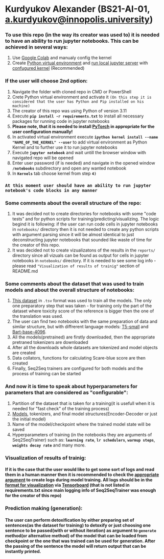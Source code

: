 # Kurdyukov Alexander (BS21-AI-01, a.kurdyukov@innopolis.university)
### To use this repo (in the way its creator was used to) it is needed to have an ability to run jupyter notebooks. This can be achieved in several ways:
1) Use [Google Colab](https://colab.research.google.com) and manualy config the kernel 
2) Create [Python virtual environment](https://docs.python.org/3/tutorial/venv.html) and [run local jupyter server](https://www.codecademy.com/article/how-to-use-jupyter-notebooks) with [confugured kernel](https://ipython.readthedocs.io/en/stable/install/kernel_install.html) (Recommended)

### If the user will choose 2nd option:
1) Navigate the folder with cloned repo in CMD or PowerShell 
2) Crete Python virtual environment and activate it `(On this step it is considered that the user has Python and Pip installed on his machine)`
3) The creator of this repo was using Python of version 3.11
4) Execute **```pip install -r requirements.txt```** to install all necessary packages for running code in jupyter notebooks
5) **Please note, that it is needed to install [PyTorch](https://pytorch.org/get-started/locally/) in appropriate for the user configuration manually!**
6) In activated virtual environment execute **```ipython kernel install --name "NAME_OF_THE_KERNEL" --user```** to add virtual environment as Python Kernel and to further use it to run jupyter notebooks
7) Execute **```jupyter notebook```** and wait untill the browser window with navigated repo will be opened
8) Enter user password (if is needed) and navigate in the opened window **`/notebooks`** subdirectory and open any wanted notebook
9) In **`Kernels`** tab choose kernel from step **`4)`** 

### **`At this moment user should have an ability to run jupyter notebook's code blocks in any manner`**

### Some comments about the overall structure of the repo:
1) It was decided not to create directories for notebooks with some "code tests" and for python scripts for training/predicting/visualizing. The logic begind it is following: if the user can run code cells in jupyter notebooks in `notebooks/` directory then it is not needed to create any python scripts with argument parsing since it will be almost identical to just deconstructing jupyter notebooks that sounded like waste of time for the creator of this repo.
2) It was decided not to create vizualizatons of the results in the `reports/` directory since all vizuals can be found as output for cells in jupyter notebooks in `notebooks/` directory. If it is needed to see some log info - please read `"Visualization of results of trainig"` section of README.md

### Some comments about the dataset that was used to train models and about the overall structure of notebooks:
1) [This dataset](https://github.com/skoltech-nlp/detox/releases/) in `.tsv` format was used to train all the models. The only one preparatory step that was taken - for training only the part of the dataset where toxicity score of the reference is bigger then the one of the translation was used.
2) The user can find two notebooks with the same preparation of data and similar structure, but with diffrerent language models: [T5-small](https://huggingface.co/t5-small) and [Bart-base-4096](https://huggingface.co/ccdv/lsg-bart-base-4096). 
3) All the models(pretrained) are firstly downloaded, then the appropriate pretraned tokenizers are downloaded
4) After all the downloads whole datasets are tokenized and model objects are created
5) Data collators, functions for calculating Scare-blue score are then created
6) Finally, Seq2Seq trainers are configured for both models and the process of training can be started

### And now it is time to speak about hyperparameters for parameters that are considered as "configurable":
1) Partition of the dataset that is taken for a training(it is usefull when it is needed for  "fast check" of the training process)
2) [Models](https://huggingface.co/models), tokenizers, and final model structures(Encoder-Decoder or just the initial model)
3) Name of the model/checkpoint where the trained model state will be saved
4) Hyperparameters of training (in the notebooks they are arguments of Seq2SeqTrainer) such as: **`learning rate`**, **`lr schedulers`**, **`warmup steps`**, **`weights decay rate`** and many more.

### Visualization of results of trainig:
#### If it is the case that the user would like to get some sort of logs and read them in a human manner then it is recommended to check the [appropriate argument](https://huggingface.co/docs/transformers/main_classes/trainer#transformers.Seq2SeqTrainingArguments) to create logs during model training. All logs should be in the [format for visualization](https://discuss.huggingface.co/t/how-to-read-the-logs-created-by-hugging-face-trainer/32279) via [Tensorboard](https://pypi.org/project/tensorboard/) (that is **not** listed in requirements.txt since main logging info of Seq2SeqTrainer was enough for the creator of this repo)

### Prediction making (generation):
#### The user can perform detoxification by either preparing set of sentences(as the dataset for training) to detoxify or just choosing one sentence to be passed(with or without iteration) as argument to `generate` method(or alternative method) of the model that can be loaded from checkpoint or the one that was trained can be used for generation. After the passing of the sentence the model will return output that can be instantly printed.